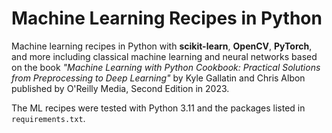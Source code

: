 # Machine Learning Recipes in Python

Machine learning recipes in Python with **scikit-learn**, **OpenCV**, **PyTorch**, and more including classical machine learning and neural networks based on the book *"Machine Learning with Python Cookbook: Practical Solutions from Preprocessing to Deep Learning"* by Kyle Gallatin and Chris Albon published by O'Reilly Media, Second Edition in 2023.

The ML recipes were tested with Python 3.11 and the packages listed in `requirements.txt`.
